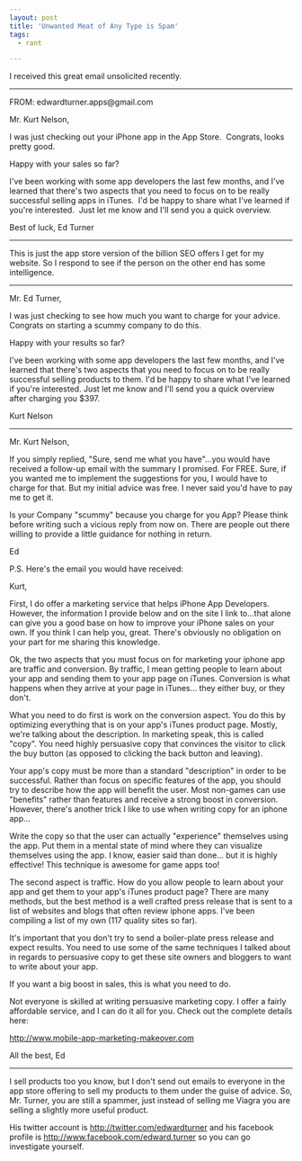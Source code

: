 ```yaml
---
layout: post
title: 'Unwanted Meat of Any Type is Spam'
tags:
  - rant

---
```


<p>I received this great email unsolicited recently.</p>

<hr /><p>FROM: edwardturner.apps@gmail.com

Mr. Kurt Nelson,

I was just checking out your iPhone app in the App Store.  Congrats, looks pretty good.

Happy with your sales so far?

I've been working with some app developers the last few months, and I've learned that there's two aspects that you need to focus on to be really successful selling apps in iTunes.  I'd be happy to share what I've learned if you're interested.  Just let me know and I'll send you a quick overview.

Best of luck,
Ed Turner

<hr />
This is just the app store version of the billion SEO offers I get for my website. So I respond to see if the person on the other end has some intelligence.</p>
<hr />
<p>Mr. Ed Turner,

I was just checking to see how much you want to charge for your advice. Congrats on starting a scummy company to do this.

Happy with your results so far?

I've been working with some app developers the last few months, and I've learned that there's two aspects that you need to focus on to be really successful selling products to them. I'd be happy to share what I've learned if you're interested. Just let me know and I'll send you a quick overview after charging you $397.

Kurt Nelson</p>
<hr /><p>Mr. Kurt Nelson,

If you simply replied, "Sure, send me what you have"...you would have received a follow-up email with the summary I promised.  For FREE.  Sure, if you wanted me to implement the suggestions for you, I would have to charge for that.  But my initial advice was free.  I never said you'd have to pay me to get it.

Is your Company "scummy" because you charge for you App?  Please think before writing such a vicious reply from now on.  There are people out there willing to provide a little guidance for nothing in return.

Ed

P.S. Here's the email you would have received:

Kurt,

First, I do offer a marketing service that helps iPhone App Developers.  However, the information I provide below and on the site I link to...that alone can give you a good base on how to improve your iPhone sales on your own.  If you think I can help you, great.  There's obviously no obligation on your part for me sharing this knowledge.

Ok, the two aspects that you must focus on for marketing your iphone app are traffic and conversion.  By traffic, I mean getting people to learn about your app and sending them to your app page on iTunes.  Conversion is what happens when they arrive at your page in iTunes... they either buy, or they don't.

What you need to do first is work on the conversion aspect.  You do this by optimizing everything that is on your app's iTunes product page.  Mostly, we're talking about the description.  In marketing speak, this is called "copy".  You need highly persuasive copy that convinces the visitor to click the buy button (as opposed to clicking the back button and leaving).

Your app's copy must be more than a standard "description" in order to be successful.  Rather than focus on specific features of the app, you should try to describe how the app will benefit the user.  Most non-games can use "benefits" rather than features and receive a strong boost in conversion.  However, there's another trick I like to use when writing copy for an iphone app...

Write the copy so that the user can actually "experience" themselves using the app.  Put them in a mental state of mind where they can visualize themselves using the app.  I know, easier said than done... but it is highly effective!  This technique is awesome for game apps too!

The second aspect is traffic.  How do you allow people to learn about your app and get them to your app's iTunes product page?  There are many methods, but the best method is a well crafted press release that is sent to a list of websites and blogs that often review iphone apps.  I've been compiling a list of my own (117 quality sites so far).

It's important that you don't try to send a boiler-plate press release and expect results.  You need to use some of the same techniques I talked about in regards to persuasive copy to get these site owners and bloggers to want to write about your app.

If you want a big boost in sales, this is what you need to do.

Not everyone is skilled at writing persuasive marketing copy.  I offer a fairly affordable service, and I can do it all for you.  Check out the complete details here:

http://www.mobile-app-marketing-makeover.com

All the best,
Ed
</p>
<hr /><p>I sell products too you know, but I don't send out emails to everyone in the app store offering to sell my products to them under the guise of advice. So, Mr. Turner, you are still a spammer, just instead of selling me Viagra you are selling a slightly more useful product.</p>
<p>His twitter account is <a href="http://twitter.com/edwardturner">http://twitter.com/edwardturner</a> and his facebook profile is <a href="http://www.facebook.com/edward.turner">http://www.facebook.com/edward.turner</a> so you can go investigate yourself.</p>

